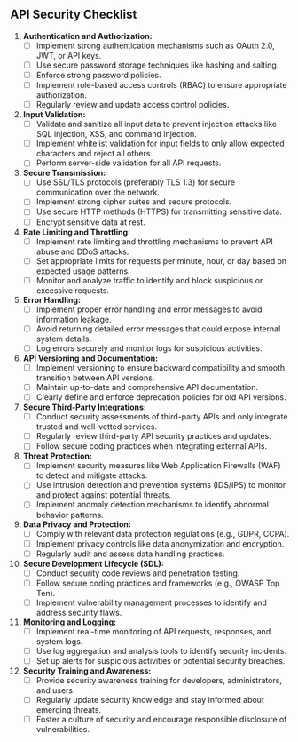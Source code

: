 ## API Security Checklist

1. **Authentication and Authorization:**
   - [ ] Implement strong authentication mechanisms such as OAuth 2.0, JWT, or API keys.
   - [ ] Use secure password storage techniques like hashing and salting.
   - [ ] Enforce strong password policies.
   - [ ] Implement role-based access controls (RBAC) to ensure appropriate authorization.
   - [ ] Regularly review and update access control policies.

2. **Input Validation:**
   - [ ] Validate and sanitize all input data to prevent injection attacks like SQL injection, XSS, and command injection.
   - [ ] Implement whitelist validation for input fields to only allow expected characters and reject all others.
   - [ ] Perform server-side validation for all API requests.

3. **Secure Transmission:**
   - [ ] Use SSL/TLS protocols (preferably TLS 1.3) for secure communication over the network.
   - [ ] Implement strong cipher suites and secure protocols.
   - [ ] Use secure HTTP methods (HTTPS) for transmitting sensitive data.
   - [ ] Encrypt sensitive data at rest.

4. **Rate Limiting and Throttling:**
   - [ ] Implement rate limiting and throttling mechanisms to prevent API abuse and DDoS attacks.
   - [ ] Set appropriate limits for requests per minute, hour, or day based on expected usage patterns.
   - [ ] Monitor and analyze traffic to identify and block suspicious or excessive requests.

5. **Error Handling:**
   - [ ] Implement proper error handling and error messages to avoid information leakage.
   - [ ] Avoid returning detailed error messages that could expose internal system details.
   - [ ] Log errors securely and monitor logs for suspicious activities.

6. **API Versioning and Documentation:**
   - [ ] Implement versioning to ensure backward compatibility and smooth transition between API versions.
   - [ ] Maintain up-to-date and comprehensive API documentation.
   - [ ] Clearly define and enforce deprecation policies for old API versions.

7. **Secure Third-Party Integrations:**
   - [ ] Conduct security assessments of third-party APIs and only integrate trusted and well-vetted services.
   - [ ] Regularly review third-party API security practices and updates.
   - [ ] Follow secure coding practices when integrating external APIs.

8. **Threat Protection:**
   - [ ] Implement security measures like Web Application Firewalls (WAF) to detect and mitigate attacks.
   - [ ] Use intrusion detection and prevention systems (IDS/IPS) to monitor and protect against potential threats.
   - [ ] Implement anomaly detection mechanisms to identify abnormal behavior patterns.

9. **Data Privacy and Protection:**
   - [ ] Comply with relevant data protection regulations (e.g., GDPR, CCPA).
   - [ ] Implement privacy controls like data anonymization and encryption.
   - [ ] Regularly audit and assess data handling practices.

10. **Secure Development Lifecycle (SDL):**
    - [ ] Conduct security code reviews and penetration testing.
    - [ ] Follow secure coding practices and frameworks (e.g., OWASP Top Ten).
    - [ ] Implement vulnerability management processes to identify and address security flaws.

11. **Monitoring and Logging:**
    - [ ] Implement real-time monitoring of API requests, responses, and system logs.
    - [ ] Use log aggregation and analysis tools to identify security incidents.
    - [ ] Set up alerts for suspicious activities or potential security breaches.

12. **Security Training and Awareness:**
    - [ ] Provide security awareness training for developers, administrators, and users.
    - [ ] Regularly update security knowledge and stay informed about emerging threats.
    - [ ] Foster a culture of security and encourage responsible disclosure of vulnerabilities.
